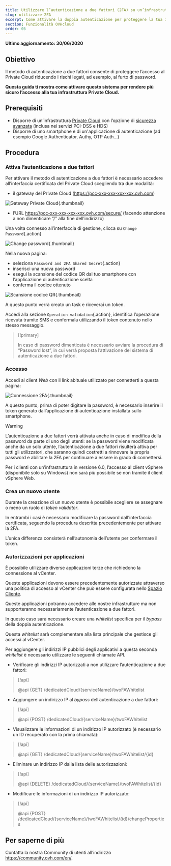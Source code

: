 ```yaml
---
title: Utilizzare l’autenticazione a due fattori (2FA) su un’infrastruttura Private Cloud
slug: utilizzare-2FA
excerpt: Come attivare la doppia autenticazione per proteggere la tua infrastruttura
section: Funzionalità OVHcloud
order: 05
---
```


**Ultimo aggiornamento: 30/06/2020**

## Obiettivo

Il metodo di autenticazione a due fattori consente di proteggere l’accesso al Private Cloud riducendo i rischi legati, ad esempio, al furto di password.

**Questa guida ti mostra come attivare questo sistema per rendere più sicuro l’accesso alla tua infrastruttura Private Cloud.**
 
## Prerequisiti

- Disporre di un’infrastruttura [Private Cloud](https://www.ovhcloud.com/it/enterprise/products/hosted-private-cloud/) con l’opzione di [sicurezza avanzata](https://www.ovhcloud.com/it/enterprise/products/hosted-private-cloud/safety-compliance/sddc/) (inclusa nei servizi PCI-DSS e HDS)
- Disporre di uno smartphone e di un'applicazione di autenticazione (ad esempio Google Authenticator, Authy, OTP Auth...)

## Procedura

### Attiva l’autenticazione a due fattori

Per attivare il metodo di autenticazione a due fattori è necessario accedere all’interfaccia certificata del Private Cloud scegliendo tra due modalità:
	
- il gateway del Private Cloud (https://pcc-xxx-xxx-xxx-xxx.ovh.com) 

![Gateway Private Cloud](images/gatewayPCC.jpg){.thumbnail}

- l’URL https://pcc-xxx-xxx-xxx-xxx.ovh.com/secure/ (facendo attenzione a non dimenticare “/” alla fine dell’indirizzo)

Una volta connesso all’interfaccia di gestione, clicca su `Change Password`{.action}

![Change password](images/selectChangePassword.jpg){.thumbnail}

Nella nuova pagina:
	
* seleziona `Password and 2FA Shared Secret`{.action}
* inserisci una nuova password 
* esegui la scansione del codice QR dal tuo smartphone con l’applicazione di autenticazione scelta
* conferma il codice ottenuto

![Scansione codice QR](images/scanQRcode.jpg){.thumbnail}

A questo punto verrà creato un task e riceverai un token.

Accedi alla sezione `Operation validation`{.action}, identifica l’operazione ricevuta tramite SMS e confermala utilizzando il token contenuto nello stesso messaggio.

> [!primary]
>
> In caso di password dimenticata è necessario avviare la procedura di “Password lost”, in cui verrà proposta l’attivazione del sistema di autenticazione a due fattori. 
>

### Accesso

Accedi al client *Web* con il link abituale utilizzato per connetterti a questa pagina:

![Connessione 2FA](images/2FAtoken.jpg){.thumbnail}

A questo punto, prima di poter digitare la password, è necessario inserire il token generato dall’applicazione di autenticazione installata sullo smartphone.


> [!warning]
>
> L’autenticazione a due fattori verrà attivata anche in caso di modifica della password da parte di uno degli utenti: se la password viene modificata anche da un solo utente, l’autenticazione a due fattori risulterà attiva per tutti gli utilizzatori, che saranno quindi costretti a rinnovare la propria password e abilitare la 2FA per continuare a essere in grado di connettersi.
>
> Per i clienti con un’infrastruttura in versione 6.0, l’accesso al client vSphere (disponibile solo su Windows) non sarà più possibile se non tramite il client vSphere Web.
>

### Crea un nuovo utente

Durante la creazione di un nuovo utente è possibile scegliere se assegnare o meno un ruolo di *token validator*.

In entrambi i casi è necessario modificare la password dall’interfaccia certificata, seguendo la procedura descritta precedentemente per attivare la 2FA.

L’unica differenza consisterà nell’autonomia dell’utente per confermare il token.

### Autorizzazioni per applicazioni

È possibile utilizzare diverse applicazioni terze che richiedono la connessione al vCenter.

Queste applicazioni devono essere precedentemente autorizzate attraverso una politica di accesso al vCenter che può essere configurata nello [Spazio Cliente](../manager-ovh-private-cloud/#sicurezza).

Queste applicazioni potranno accedere alle nostre infrastrutture ma non supporteranno necessariamente l’autenticazione a due fattori.

In questo caso sarà necessario creare una *whitelist* specifica per il *bypass* della doppia autenticazione.

Questa *whitelist* sarà complementare alla lista principale che gestisce gli accessi al vCenter.

Per aggiungere gli indirizzi IP pubblici degli applicativi a questa seconda *whitelist* è necessario utilizzare le seguenti chiamate API. 

- Verificare gli indirizzi IP autorizzati a non utilizzare l’autenticazione a due fattori:

> [!api]
>
> @api {GET} /dedicatedCloud/{serviceName}/twoFAWhitelist
>

- Aggiungere un indirizzo IP al *bypass* dell’autenticazione a due fattori:

> [!api]
>
> @api {POST} /dedicatedCloud/{serviceName}/twoFAWhitelist
>

- Visualizzare le informazioni di un indirizzo IP autorizzato (è necessario un ID recuperato con la prima chiamata):

> [!api]
>
> @api {GET} /dedicatedCloud/{serviceName}/twoFAWhitelist/{id}
>

- Eliminare un indirizzo IP dalla lista delle autorizzazioni:

> [!api]
>
> @api {DELETE} /dedicatedCloud/{serviceName}/twoFAWhitelist/{id}
>

- Modificare le informazioni di un indirizzo IP autorizzato:

> [!api]
>
> @api {POST} /dedicatedCloud/{serviceName}/twoFAWhitelist/{id}/changeProperties
>

## Per saperne di più

Contatta la nostra Community di utenti all’indirizzo <https://community.ovh.com/en/>.

